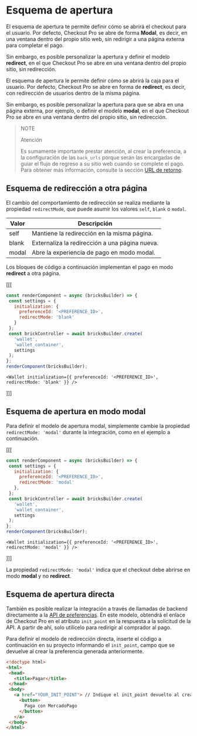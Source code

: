 # Esquema de apertura

El esquema de apertura te permite definir cómo se abrirá el checkout para el usuario. Por defecto, Checkout Pro se abre de forma **Modal**, es decir, en una ventana dentro del propio sitio web, sin redirigir a una página externa para completar el pago.

Sin embargo, es posible personalizar la apertura y definir el modelo **redirect**, en el que Checkout Pro se abre en una ventana dentro del propio sitio, sin redirección.

El esquema de apertura le permite definir cómo se abrirá la caja para el usuario. Por defecto, Checkout Pro se abre en forma de **redirect**, es decir, con redirección de usuarios dentro de la misma página.

Sin embargo, es posible personalizar la apertura para que se abra en una página externa, por ejemplo, o definir el modelo **modal**, en el que Checkout Pro se abre en una ventana dentro del propio sitio, sin redirección.

> NOTE
> 
> Atención
>
> Es sumamente importante prestar atención, al crear la preferencia, a la configuración de las `back_urls` porque serán las encargadas de guiar el flujo de regreso a su sitio web cuando se complete el pago. Para obtener más información, consulte la sección [URL de retorno](/developers/es/docs/checkout-pro/checkout-customization/user-interface/redirection).

## Esquema de redirección a otra página

El cambio del comportamiento de redirección se realiza mediante la propiedad `redirectMode`, que puede asumir los valores `self`, `blank` o `modal`.

| Valor | Descripción |
| --- |--- |
| self | Mantiene la redirección en la misma página. |
| blank | Externaliza la redirección a una página nueva. |
| modal | Abre la experiencia de pago en modo modal. |

Los bloques de código a continuación implementan el pago en modo **redirect** a otra página.

[[[
```Javascript
const renderComponent = async (bricksBuilder) => {
 const settings = {
   initialization: {
     preferenceId: '<PREFERENCE_ID>',
     redirectMode: 'blank'
   }
 };
 const brickController = await bricksBuilder.create(
   'wallet',
   'wallet_container',
   settings
 );
};
renderComponent(bricksBuilder);
```
```react-jsx
<Wallet initialization={{ preferenceId: '<PREFERENCE_ID>', redirectMode: 'blank' }} />
```
]]]

## Esquema de apertura en modo modal

Para definir el modelo de apertura modal, simplemente cambie la propiedad `redirectMode: 'modal'` durante la integración, como en el ejemplo a continuación.

[[[
```Javascript
const renderComponent = async (bricksBuilder) => {
 const settings = {
   initialization: {
     preferenceId: '<PREFERENCE_ID>',
     redirectMode: 'modal'
   },
 };
 const brickController = await bricksBuilder.create(
   'wallet',
   'wallet_container',
   settings
 );
};
renderComponent(bricksBuilder);
```
```react-jsx
<Wallet initialization={{ preferenceId: '<PREFERENCE_ID>', redirectMode: 'modal' }} />
```
]]]

La propiedad `redirectMode: 'modal'` indica que el checkout debe abrirse en modo **modal** y no **redirect**.

## Esquema de apertura directa

También es posible realizar la integración a través de llamadas de backend directamente a la [API de preferencias](/developers/es/reference/preferences/_checkout_preferences/post). En este modelo, obtendrá el enlace de Checkout Pro en el atributo `init_point` en la respuesta a la solicitud de la API. A partir de ahí, solo utilícelo para redirigir al comprador al pago.

Para definir el modelo de redirección directa, inserte el código a continuación en su proyecto informando el `init_point`, campo que se devuelve al crear la preferencia generada anteriormente.

```html
<!doctype html>
<html>
 <head>
   <title>Pagar</title>
 </head>
 <body>
   <a href="YOUR_INIT_POINT"> // Indique el init_point devuelto al crear la preferencia
     <button>
       Paga con MercadoPago
     </button>
   </a>
 </body>
</html>
```